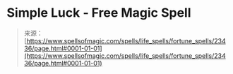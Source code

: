 <!--yml

category: 未分类

日期：2024年06月12日 19:08:34

-->

# Simple Luck - Free Magic Spell

> 来源：[https://www.spellsofmagic.com/spells/life_spells/fortune_spells/23436/page.html#0001-01-01](https://www.spellsofmagic.com/spells/life_spells/fortune_spells/23436/page.html#0001-01-01)
